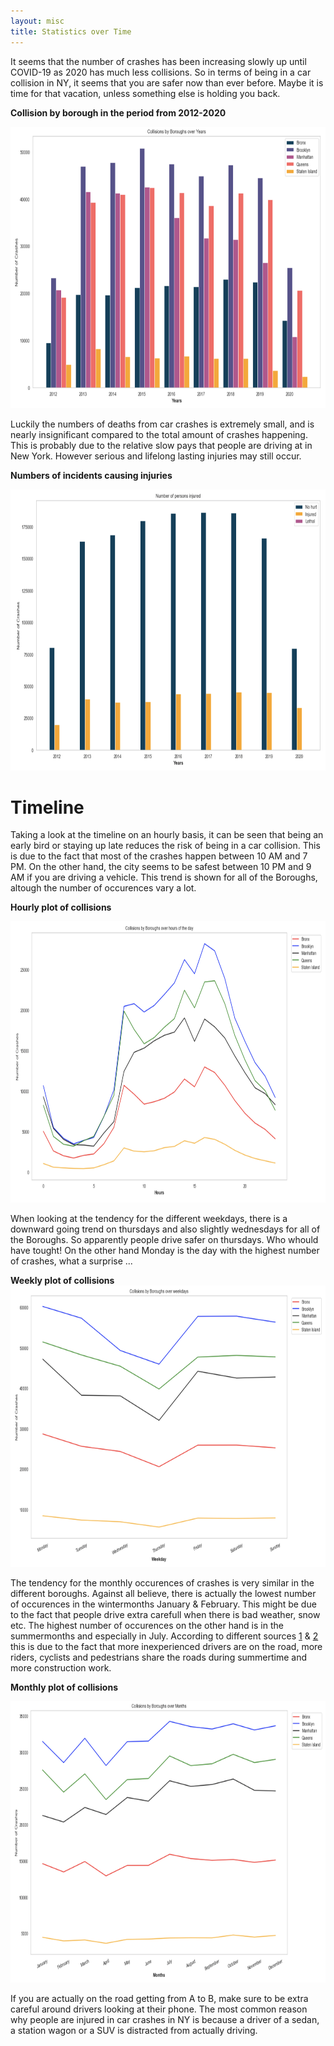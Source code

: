 ```yaml
---
layout: misc
title: Statistics over Time
---
```



It seems that the number of crashes has been increasing slowly up until COVID-19 as 2020 has much less collisions. So in terms of being in a car collision in NY, it seems that you are safer now than ever before. Maybe it is time for that vacation, unless something else is holding you back. 

**Collision by borough in the period from 2012-2020**

<img src="Boroughyears.jpg" width="550" height="450">



Luckily the numbers of deaths from car crashes is extremely small, and is nearly insignificant compared to the total amount of crashes happening. This is probably due to the relative slow pays that people are driving at in New York. However serious and lifelong lasting injuries may still occur.  

**Numbers of incidents causing injuries**

<img src="injured.jpg" width="550" height="450">

# Timeline 

Taking a look at the timeline on an hourly basis, it can be seen that being an early bird or staying up late reduces the risk of being in a car collision. This is due to the fact that most of the crashes happen between 10 AM and 7 PM. On the other hand, the city seems to be safest between 10 PM and 9 AM if you are driving a vehicle. This trend is shown for all of the Boroughs, altough the number of occurences vary a lot. 

**Hourly plot of collisions**



<img src="hours.jpg" width="550" height="450">


When looking at the tendency for the different weekdays, there is a downward going trend on thursdays and also slightly wednesdays for all of the Boroughs. So apparently people drive safer on thursdays. Who whould have tought! On the other hand Monday is the day with the highest number of crashes, what a surprise ... 


**Weekly plot of collisions**
<img src="weekdays.jpg" width="550" height="450">



The tendency for the monthly occurences of crashes is very similar in the different boroughs. Against all believe, there is actually the lowest number of occurences in the wintermonths January & February. This might be due to the fact that people drive extra carefull when there is bad weather, snow etc. The highest number of occurences on the other hand is in the summermonths and especially in July. According to different sources [1](https://www.hg.org/legal-articles/car-accidents-more-likely-during-summer-40867) & [2](https://www.hg.org/legal-articles/car-accidents-more-likely-during-summer-40867) this is due to the fact that more inexperienced drivers are on the road, more riders, cyclists and pedestrians share the roads during summertime and more construction work.


**Monthly plot of collisions**

<img src="months.jpg" width="550" height="450">









If you are actually on the road getting from A to B, make sure to be extra careful around drivers looking at their phone. The most common reason why people are injured in car crashes in NY is because a driver of a sedan,  a station wagon or a SUV is distracted from actually driving. 


